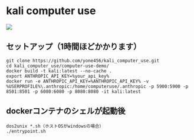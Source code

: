 # kali computer use

![](https://github.com/yone456/kali_computer_use/blob/main/kali_log2.png)

## セットアップ（1時間ほどかかります）

```
git clone https://github.com/yone456/kali_computer_use.git
cd kali_computer_use/computer-use-demo/
docker build -t kali:latest --no-cache .
export ANTHROPIC_API_KEY=%your_api_key%
docker run -e ANTHROPIC_API_KEY=%ANTHROPIC_API_KEY% -v %USERPROFILE%\.anthropic:/home/computeruse/.anthropic -p 5900:5900 -p 8501:8501 -p 6080:6080 -p 8080:8080 -it kali:latest
```

## dockerコンテナのシェルが起動後
```
dos2unix *.sh（ホストOSがwindowsの場合）
./entrypoint.sh
```
